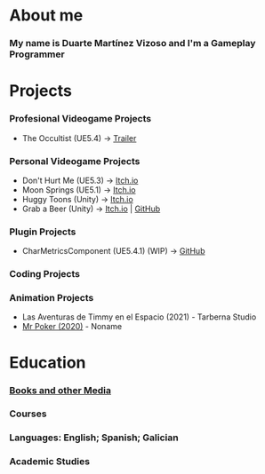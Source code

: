 # About me
### My name is Duarte Martínez Vizoso and I'm a Gameplay Programmer

# Projects
### Profesional Videogame Projects
- The Occultist (UE5.4) -> [Trailer](https://www.youtube.com/watch?v=cvD76zgljNY&t=1s)
### Personal Videogame Projects
- Don't Hurt Me (UE5.3) -> [Itch.io](https://duarto0games.itch.io/dont-hurt-me)
- Moon Springs (UE5.1) -> [Itch.io](https://holychilligames.itch.io/moonsprings)
- Huggy Toons (Unity) -> [Itch.io](https://koffigamestudio.itch.io/the-good-neighborino)
- Grab a Beer (Unity) -> [Itch.io](https://duarto0games.itch.io/garimbas) | [GitHub](https://github.com/duartemv00/dmv_game_unity_GrabABeer)
### Plugin Projects
- CharMetricsComponent (UE5.4.1) (WIP) -> [GitHub](https://github.com/duartemv00/dmv_plugin_ue5.4.1_CharMetricsSystem)
### Coding Projects
### Animation Projects
 - Las Aventuras de Timmy en el Espacio (2021) - Tarberna Studio
 - [Mr Poker (2020)](https://vimeo.com/510216325) - Noname

# Education
### [Books and other Media](https://github.com/duartemv00/Library)
### Courses
### Languages: English; Spanish; Galician
### Academic Studies



